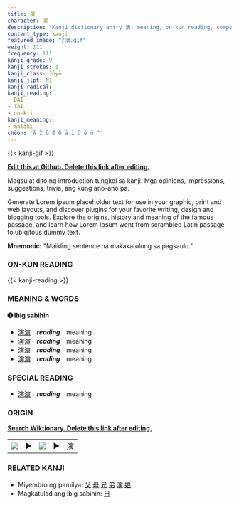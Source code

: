 ```yaml
---
title: 演
character: 演
description: "Kanji dictionary entry 演: meaning, on-kun reading, compounds, origin, related kanji"
content_type: kanji
featured_image: "/演.gif"
weight: 111
frequency: 111
kanji_grade: 9
kanji_strokes: 1
kanji_class: Jōyō
kanji_jlpt: N1
kanji_radical: 
kanji_reading: 
- DAI
- TAI
- oo-kii
kanji_meaning:
- malaki
chōon: "Ā Ī Ū Ē Ō ā ī ū ē ō ’"
---
```

[//]: # (Don't edit the line below. Kanji animated GIF code is automatically generated.)
{{< kanji-gif >}}

[//]: # (Edit below this line.)

**[Edit this at Github. Delete this link after editing.](https://github.com/tim0g/tim/tree/main/content/kanji/演/index.md)**

Magsulat dito ng introduction tungkol sa kanji. Mga opinions, impressions, suggestions, trivia, ang kung ano-ano pa.

Generate Lorem Ipsum placeholder text for use in your graphic, print and web layouts, and discover plugins for your favorite writing, design and blogging tools. Explore the origins, history and meaning of the famous passage, and learn how Lorem Ipsum went from scrambled Latin passage to ubiqitous dummy text.
 
**Mnemonic:** "Maikling sentence na makakatulong sa pagsaulo."

### ON-KUN READING

[//]: # (Don't edit the line below. ON-KUN READING code is automatically generated.)
{{< kanji-reading >}}

### MEANING & WORDS

#### ➊ **Ibig sabihin**
  - [演](../演)[演](../演)　***reading***　meaning
  - [演](../演)[演](../演)　***reading***　meaning
  - [演](../演)[演](../演)　***reading***　meaning
  - [演](../演)[演](../演)　***reading***　meaning

### SPECIAL READING
  - [演](../演)[演](../演)　***reading***　meaning

### ORIGIN

**[Search Wiktionary. Delete this link after editing.](https://wiktionary.org/wiki/演)**
<table class="kanji-table"><tr><td>
<img src="60px-演-bronze.svg.png">
</td><td>▶</td><td>
<img src="60px-演-oracle.svg.png">
</td><td>▶</td>
<td class="kanji-origin">演</td>
</tr></table>

### RELATED KANJI
- Miyembro ng pamilya: [父](../父) [母](../母) [兄](../兄) [弟](../弟) [演](../演) [娘](../娘)
- Magkatulad ang ibig sabihin: [日](../日)
